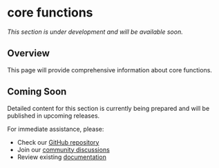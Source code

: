 # core functions

*This section is under development and will be available soon.*

## Overview

This page will provide comprehensive information about core functions.

## Coming Soon

Detailed content for this section is currently being prepared and will be published in upcoming releases.

For immediate assistance, please:
- Check our [GitHub repository](https://github.com/yunks128/SIT_FUSE)
- Join our [community discussions](https://github.com/yunks128/SIT_FUSE/discussions)
- Review existing [documentation](../intro.md)
